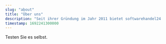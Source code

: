 ```yaml
---
slug: "about"
title: "Über uns"
description: "Seit ihrer Gründung im Jahr 2011 bietet softwarehandel24 nicht nur einen unschlagbar günstigen Preis, sondern auch erstklassigen Service, eine unkomplizierte Abwicklung, pünktliche Lieferung und vor allem eines: absolute Zuverlässigkeit."
timestamp: 1692241300000
---
```

Testen Sie es selbst.